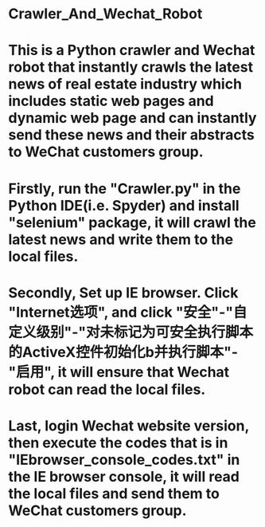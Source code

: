# Crawler_And_Wechat_Robot
# This is a Python crawler and Wechat robot that instantly crawls the latest news of real estate industry which includes static web pages and dynamic web page and can instantly send these news and their abstracts to WeChat customers group.
# Firstly, run the "Crawler.py" in the Python IDE(i.e. Spyder) and install "selenium" package, it will crawl the latest news and write them to the local files.
# Secondly, Set up IE browser. Click "Internet选项", and click "安全"-"自定义级别"-"对未标记为可安全执行脚本的ActiveX控件初始化b并执行脚本"-"启用", it will ensure that Wechat robot can read the local files.
# Last, login Wechat website version, then execute the codes that is in "IEbrowser_console_codes.txt" in the IE browser console, it will read the local files and send them to WeChat customers group.

